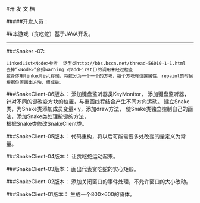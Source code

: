 ﻿



#开 发 文 档

#####开发人员：



##本游戏（贪吃蛇）基于JAVA开发。

***
###Snaker -07:
	
	LinkedList<Node>参考  泛型类http://bbs.bccn.net/thread-56010-1-1.html  去掉“<Node>”会报warning 对addFirst()的调用未经过检查
	蛇身体用linkedlist存储，将蛇分为一个一个的方块，每个方块有位置属性，repaint的时候根据位置画出方块，组成蛇。
	
###SnakeClient-06版本：
	添加键盘监听器类KeyMonitor，
	添加键盘监听器，针对不同的键改变方块的位置，与重画线程结合产生不同方向运动。 
	建立Snake类，为Snake类添加成员变量x y，添加draw方法，
	使Snake类独立控制自己的画法，添加Snake类处理按键的方法，                      
	根据Snake类修改SnakeClient类。

###SnakeClient-05版本：
	代码重构，将以后可能需要多处改变的量定义为常量。

###SnakeClient-04版本：
	让贪吃蛇运动起来。
	
###SnakeClient-03版本：
	画出代表贪吃蛇的实心矩形。
	
###SnakeClient-02版本：
	添加关闭窗口的事件处理，不允许窗口的大小改动。

###SnakeClient-01版本：
	生成一个800×600的窗体。











